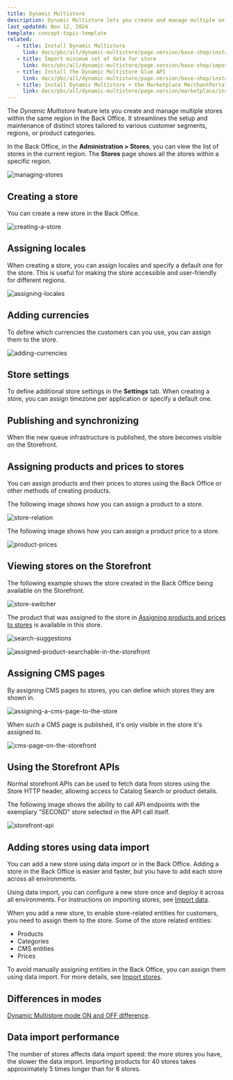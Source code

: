 ```yaml
---
title: Dynamic Multistore
description: Dynamic Multistore lets you create and manage multiple online stores from the Back Office.
last_updated: Nov 12, 2024
template: concept-topic-template
related:
   - title: Install Dynamic Multistore
     link: docs/pbc/all/dynamic-multistore/page.version/base-shop/install-and-upgrade/install-features/install-dynamic-multistore.html
   - title: Import minimum set of data for store
     link: docs/pbc/all/dynamic-multistore/page.version/base-shop/import-stores.html
   - title: Install the Dynamic Multistore Glue API
     link: docs/pbc/all/dynamic-multistore/page.version/base-shop/install-and-upgrade/install-the-dynamic-multistore-glue-api.html
   - title: Install Dynamic Multistore + the Marketplace MerchantPortal Core feature
     link: docs/pbc/all/dynamic-multistore/page.version/marketplace/install-dynamic-multistore-the-marketplace-merchant-portal-core.html    
---
```


The *Dynamic Multistore* feature lets you create and manage multiple stores within the same region in the Back Office. It streamlines the setup and maintenance of distinct stores tailored to various customer segments, regions, or product categories.

In the Back Office, in the **Administration&nbsp;<span aria-label="and then">></span> Stores**, you can view the list of stores in the current region. The **Stores** page shows all the stores within a specific region.

![managing-stores](https://spryker.s3.eu-central-1.amazonaws.com/docs/pbc/all/dynamic-multistore/dynamic-multistore.md/managing-stores.png)

## Creating a store

You can create a new store in the Back Office.

![creating-a-store](https://spryker.s3.eu-central-1.amazonaws.com/docs/pbc/all/dynamic-multistore/dynamic-multistore.md/creating-a-store.png)

## Assigning locales

When creating a store, you can assign locales and specify a default one for the store. This is useful for making the store accessible and user-friendly for different regions.

![assigning-locales](https://spryker.s3.eu-central-1.amazonaws.com/docs/pbc/all/dynamic-multistore/dynamic-multistore.md/adding-locales.png)

## Adding currencies

To define which currencies the customers can you use, you can assign them to the store.

![adding-currencies](https://spryker.s3.eu-central-1.amazonaws.com/docs/pbc/all/dynamic-multistore/dynamic-multistore.md/adding-currencies.png)

## Store settings

To define additional store settings in the **Settings** tab.
When creating a store, you can assign timezone per application or specify a default one.

## Publishing and synchronizing

When the new queue infrastructure is published, the store becomes visible on the Storefront.

## Assigning products and prices to stores

You can assign products and their prices to stores using the Back Office or other methods of creating products.

The following image shows how you can assign a product to a store.

![store-relation](https://spryker.s3.eu-central-1.amazonaws.com/docs/pbc/all/dynamic-multistore/dynamic-multistore.md/store-relation.png)

The following image shows how you can assign a product price to a store.

![product-prices](https://spryker.s3.eu-central-1.amazonaws.com/docs/pbc/all/dynamic-multistore/dynamic-multistore.md/product-prices.png)

## Viewing stores on the Storefront

The following example shows the store created in the Back Office being available on the Storefront.

![store-switcher](https://spryker.s3.eu-central-1.amazonaws.com/docs/pbc/all/dynamic-multistore/dynamic-multistore.md/store-switcher.png)

The product that was assigned to the store in [Assigning products and prices to stores](#assigning-products-and-prices-to-stores) is available in this store.

![search-suggestions](https://spryker.s3.eu-central-1.amazonaws.com/docs/pbc/all/dynamic-multistore/dynamic-multistore.md/search-suggestions.png)

![assigned-product-searchable-in-the-storefront](https://spryker.s3.eu-central-1.amazonaws.com/docs/pbc/all/dynamic-multistore/dynamic-multistore.md/assigned-product-searchable-in-the-storefront.png)

## Assigning CMS pages

By assigning CMS pages to stores, you can define which stores they are shown in.

![assigning-a-cms-page-to-the-store](https://spryker.s3.eu-central-1.amazonaws.com/docs/pbc/all/dynamic-multistore/dynamic-multistore.md/assigning-a-cms-page-to-the-store.png)

When such a CMS page is published, it's only visible in the store it's assigned to.

![cms-page-on-the-storefront](https://spryker.s3.eu-central-1.amazonaws.com/docs/pbc/all/dynamic-multistore/dynamic-multistore.md/cms-page-on-the-storefront.png)

## Using the Storefront APIs

Normal storefront APIs can be used to fetch data from stores using the Store HTTP header, allowing access to Catalog Search or product details.

The following image shows the ability to call API endpoints with the exemplary "SECOND" store selected in the API call itself.

![storefront-api](https://spryker.s3.eu-central-1.amazonaws.com/docs/pbc/all/dynamic-multistore/dynamic-multistore.md/storefront-api.png)

## Adding stores using data import


You can add a new store using data import or in the Back Office. Adding a store in the Back Office is easier and faster, but you have to add each store across all environments.

Using data import, you can configure a new store once and deploy it across all environments. For instructions on importing stores, see [Import data](/docs/pbc/all/dynamic-multistore/{{page.version}}/base-shop/install-and-upgrade/install-features/install-dynamic-multistore.html#import-data).

When you add a new store, to enable store-related entities for customers, you need to assign them to the store. Some of the store related entities:
- Products
- Categories
- CMS entities
- Prices

To avoid manually assigning entities in the Back Office, you can assign them using data import. For more details, see [Import stores](/docs/pbc/all/dynamic-multistore/{{page.version}}/base-shop/import-stores.html).

## Differences in modes

[Dynamic Multistore mode ON and OFF difference](/docs/pbc/all/dynamic-multistore/202410.0/base-shop/difference-between-modes.html).

## Data import performance

The number of stores affects data import speed: the more stores you have, the slower the data import. Importing products for 40 stores takes approximately 5 times longer than for 8 stores.
